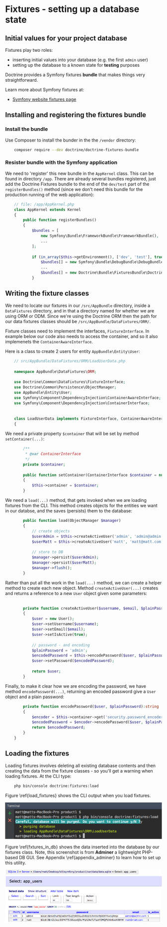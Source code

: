 

# Fixtures - setting up a database state

## Initial values for your project database

Fixtures play two roles:

- inserting initial values into your database (e.g. the first `admin` user)
- setting up the database to a known state for **testing** purposes

Doctrine provides a Symfony fixtures **bundle** that makes things very straightforward.

Learn more about Symfony fixtures at:

- [Symfony website fixtures page](https://symfony.com/doc/master/bundles/DoctrineFixturesBundle/index.html)

## Installing and registering the fixtures bundle

### Install the bundle
Use Composer to install the bunder in the the `/vendor` directory:

```bash
    composer require --dev doctrine/doctrine-fixtures-bundle
```

### Resister bundle with the Symfony application
We need to 'register' this new bundle in the `AppKernel` class. This can be found in directory `/app`.
There are already several bundles registered, just add the Doctrine Fixtures bundle to the end of the `dev/test` part of the `registerBundles()` method (since we don't need this bundle for the production running of the web application):

```php
    // file: /app/AppKernel.php
    class AppKernel extends Kernel
    {
        public function registerBundles()
        {
            $bundles = [
                new Symfony\Bundle\FrameworkBundle\FrameworkBundle(),
                ...
            ];

            if (in_array($this->getEnvironment(), ['dev', 'test'], true)) {
                $bundles[] = new Symfony\Bundle\DebugBundle\DebugBundle();
                ...
                $bundles[] = new Doctrine\Bundle\FixturesBundle\DoctrineFixturesBundle();
            }
```

## Writing the fixture classes

We need to locate our fixtures in our `/src/AppBundle` directory, inside a `DataFixtures` directory, and in that a directory named for whether we are using ORM or ODM. Since we're using the Doctrine ORM then the path for our data fixtures classes should be `/src/AppBundle/DataFixtures/ORM/`.

Fixture classes need to implement the interfaces, `FixtureInterface`. In example below our code also needs to access the container, and so it also implemenets the `ContainerAwareInterface`.

Here is a class to create 2 users for entity `AppBundle\Entity\User`:

```php
    // src/AppBundle/DataFixtures/ORM/LoadUserData.php

    namespace AppBundle\DataFixtures\ORM;

    use Doctrine\Common\DataFixtures\FixtureInterface;
    use Doctrine\Common\Persistence\ObjectManager;
    use AppBundle\Entity\User;
    use Symfony\Component\DependencyInjection\ContainerAwareInterface;
    use Symfony\Component\DependencyInjection\ContainerInterface;


    class LoadUserData implements FixtureInterface, ContainerAwareInterface
    {
```

We need a private property `$container` that will be set by method `setContainer(...)`:
```php
        /**
         * @var ContainerInterface
         */
        private $container;

        public function setContainer(ContainerInterface $container = null)
        {
            $this->container = $container;
        }
```

We need a `load(...)` method, that gets invoked when we are loading fixtures from the CLI. This method creates objects for the entities we want in our databse, and the saves (persists) them to the database:
```php
        public function load(ObjectManager $manager)
        {
            // create objects
            $userAdmin = $this->createActiveUser('admin', 'admin@admin.com', 'admin');
            $userMatt = $this->createActiveUser('matt', 'matt@matt.com', 'smith');

            // store to DB
            $manager->persist($userAdmin);
            $manager->persist($userMatt);
            $manager->flush();
        }
```

Rather than put all the work in the `load(...)` method, we can create a helper method to create each new object. Method `createActiveUser(...)` creates and returns a reference to a new `User` object given some parameters:
```php

        private function createActiveUser($username, $email, $plainPassword):User
        {
            $user = new User();
            $user->setUsername($username);
            $user->setEmail($email);
            $user->setIsActive(true);

            // password - and encoding
            $plainPassword = 'admin';
            $encodedPassword = $this->encodePassword($user, $plainPassword);
            $user->setPassword($encodedPassword);

            return $user;
        }
```

Finally, to make it clear how we are encoding the password, we have method `encodePassword(...)`, returning an encoded password give a `User` object and a plain password:
```php
        private function encodePassword($user, $plainPassword):string
        {
            $encoder = $this->container->get('security.password_encoder');
            $encodedPassword = $encoder->encodePassword($user, $plainPassword);
            return $encodedPassword;
        }
    }
```

## Loading the fixtures

Loading fixtures involves deleting all existing database contents and then creating the data from the fixture classes - so you'll get a warning when loading fixtures. At the CLI type:

```bash
    php bin/console doctrine:fixtures:load
```

Figure \ref{load_fixtures} shows the CLI output when you load fixtures.

![Using CLI to load database fixtures. \label{load_fixtures}](./03_figures/database/10_load_fixtures_sm.png)

Figure \ref{fxtures_in_db} shows the data inserted into the database by our fixtures class. Note, this screenshot is from **Adminer** a lightweight PHP-based DB GUI. See Appendix \ref{appendix_adminer} to learn how to set up this utility.

![Using CLI to load database fixtures. \label{fxtures_in_db}](./03_figures/database/11_data_in_db_sm.png)
